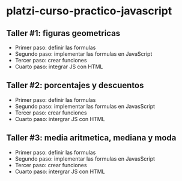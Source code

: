 # platzi-curso-practico-javascript

## Taller #1: figuras geometricas

- Primer paso: definir las formulas
- Segundo paso: implementar las formulas en JavaScript
- Tercer paso: crear funciones
- Cuarto paso: integrar JS con HTML

## Taller #2: porcentajes y descuentos

- Primer paso: definir las formulas
- Segundo paso: implementar las formulas en JavasScript
- Tercer paso: crear funciones
- Cuarto paso: intergrar JS con HTML

## Taller #3: media aritmetica, mediana y moda

- Primer paso: definir las formulas
- Segundo paso: implementar las formulas en JavasScript
- Tercer paso: crear funciones
- Cuarto paso: intergrar JS con HTML